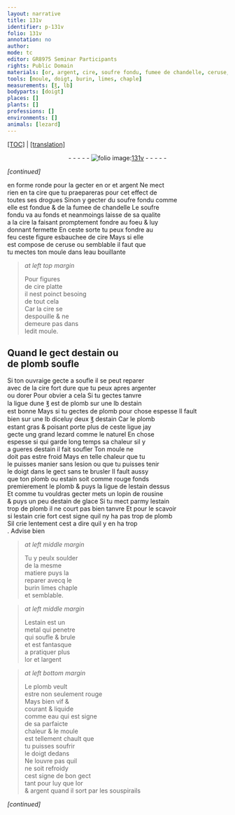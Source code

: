 ```yaml
---
layout: narrative
title: 131v
identifier: p-131v
folio: 131v
annotation: no
author:
mode: tc
editor: GR8975 Seminar Participants
rights: Public Domain
materials: [or, argent, cire, soufre fondu, fumee de chandelle, ceruse, eau bouillante, estain, plomb, argenter, dorer, rousine, estain de glace, soulder, metal, eau]
tools: [moule, doigt, burin, limes, chaple]
measurements: [℥, lb]
bodyparts: [doigt]
places: []
plants: []
professions: []
environments: []
animals: [lezard]
---
```


<p><a href="{{ site.baseurl }}/diplomatic/">[TOC]</a> | <a href="{{ site.baseurl }}/texts/p-131v_tl/" target="_blank">[translation]</a></p><div class="folio" align="center">- - - - - <a href="http://gallica.bnf.fr/ark:/12148/btv1b10500001g/f268.item.r=" target="_blank"><img src="https://cu-mkp.github.io/2017-workshop-edition/assets/photo-icon.png" alt="folio image: " style="display:inline-block; margin-bottom:-3px;"/>131v</a> - - - - - </div>  
 
*[continued]*
  
en forme ronde pour la gecter en <span class="m">or</span> et <span class="m">argent</span> Ne mect<br/> rien en ta <span class="m">cire</span> que tu praepareras pour cet effect <span class="del"><span class="ill"></span></span> de<br/> toutes ses drogues Sinon y gecter du <span class="m">soufre fondu</span> co<span class="exp">mm</span>e<br/> elle est fondue & de la <span class="m">fumee de chandelle</span> Le <span class="m">soufre<br/> fondu</span> va au fonds et neanmoings laisse de sa qualite<br/> a la <span class="m">cire</span> la faisant promptem<span class="exp">ent</span> fondre au foeu & luy<br/> donna<span class="exp">n</span>t fermette En ceste sorte tu peux fondre au<br/> feu ceste <span class="del"><span class="ill"></span></span> figure esbauchee de <span class="m">cire</span> Mays si elle<br/> est compose de <span class="m">ceruse</span> ou semblable il faut que<br/> tu mectes ton <span class="tl">moule</span> dans l<span class="m">eau bouillante</span>
 
> *at left top margin*
> 
> 
>   Pour figures<br/> de <span class="m">cire</span> platte<br/> il nest poinct besoing<br/> de tout cela<br/> Car la <span class="m">cire</span> se<br/> despouille & ne<br/> demeure pas dans<br/> le<span class="exp">dit</span> <span class="tl">moule</span>.
 
 
  

## Quand le gect d<span class="m">estain</span> ou<br/> de <span class="m">plomb</span> soufle

 
Si ton ouvraige gecte a soufle il se peut reparer<br/> avec de la <span class="m">cire</span> fort dure que tu peux apres <span class="m">argenter</span><br/> ou <span class="m">dorer</span> Pour obvier a cela Si tu gectes tanvre<br/> la ligue dune <span class="ms">℥</span> <span class="del">est</span> de <span class="m">plomb</span> sur une <span class="ms">lb</span> d<span class="m">estain</span><br/> est bonne Mays si tu gectes de <span class="m">plomb</span> <span class="add">pour chose espesse</span> Il fault<br/> bien sur une <span class="ms">lb</span> diceluy deux <span class="ms">℥</span> d<span class="m">estain</span> Car le <span class="m">plomb</span><br/> estant gras & poisant porte plus de ceste ligue jay<br/> gecte ung grand <span class="al">lezard</span> co<span class="exp">mm</span>e le naturel En chose<br/> espesse <span class="del">si</span> qui garde long temps sa chaleur sil y<br/> a gueres d<span class="m">estain</span> il fait soufler Ton <span class="tl">moule</span> ne<br/> doit pas estre froid Mays <span class="sn">en telle chaleur que tu<br/> le puisses manier sans lesion ou que tu puisses tenir<br/> le <span class="tl"><span class="bp">doigt</span></span> dans le gect sans te brusler</span> Il fault aussy<br/> que ton <span class="m">plomb</span> ou <span class="m">estain</span> soit comme rouge fonds<br/> premierem<span class="exp">ent</span> le <span class="m">plomb</span> & puys la ligue de l<span class="m">estain</span> dessus<br/> Et co<span class="exp">mm</span>e tu vouldras gecter mets un lopin de <span class="m">rousine</span><br/> & puys un peu d<span class="m">estain de glace</span> Si tu mect parmy l<span class="m">estain</span><br/> trop de <span class="m">plomb</span> il ne court pas bien tanvre Et pour <span class="add">le</span> scavoir<br/> si l<span class="m">estain</span> crie fort cest signe quil ny ha pas trop de <span class="m">plomb</span><br/> Sil crie lentem<span class="exp">ent</span> cest a dire quil y en ha trop<br/>. Advise bien
 
> *at left middle margin*
> 
> 
>   Tu y peulx <span class="m">soulder</span><br/> de <span class="del"><span class="ill"></span></span> la mesme<br/> matiere puys la<br/> reparer avecq le<br/> <span class="tl">burin</span> <span class="tl">limes</span> <span class="tl">chaple</span><br/> et semblable.
 
> *at left middle margin*
> 
> 
>   L<span class="m">estain</span> est un<br/> <span class="m">metal</span> qui penetre<br/> qui soufle & brule<br/> et est fantasque<br/> a pratiquer plus<br/> l<span class="m">or</span> et l<span class="m">argent</span>
 
> *at left bottom margin*
> 
> 
>   Le <span class="m">plomb</span> veult<br/> estre non seulem<span class="exp">ent</span> rouge<br/> Mays bien vif &<br/> courant & liquide<br/> co<span class="exp">mm</span>e <span class="m">eau</span> qui est signe<br/> de sa parfaicte<br/> chaleur & le <span class="tl">moule</span><br/> est tellem<span class="exp">ent</span> chault que<br/> tu puisses soufrir<br/> le <span class="bp">doigt</span> dedans<br/> Ne louvre pas quil<br/> ne soit refroidy<br/> cest signe de bon gect<br/> tant pour luy que l<span class="m">or</span><br/> & <span class="m">argent</span> quand il sort par les souspirails
 
*[continued]*
 
